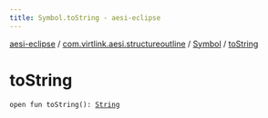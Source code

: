 ```yaml
---
title: Symbol.toString - aesi-eclipse
---
```


[aesi-eclipse](../../index.html) / [com.virtlink.aesi.structureoutline](../index.html) / [Symbol](index.html) / [toString](.)

# toString

`open fun toString(): `[`String`](https://kotlinlang.org/api/latest/jvm/stdlib/kotlin/-string/index.html)